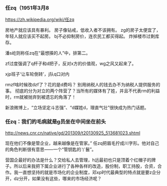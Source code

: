 ### 任zq（1951年3月8
https://zh.wikipedia.org/wiki/任zq

房地产就应该具有暴利。
房子像钻戒，低收入者不该拥有。
zg的房子太便宜了，年轻人就应该买不起房。
bj不必抑制房价，连农民工都买得起。
炸掉楼市过剩库存。

潘s屹则称任zq在“最想揍的人”中，排第二。

zf过度强调了q杆子和d把子，反对x方的价值观，wg之风又起来了。

xjp班子‘让车轮倒转’，j队q口对内

rmzf啥时候改dzf了？花的是d费吗？
别用纳税人的钱去办不为纳税人提供服务的事。
彻底的分为对立的两个阵营了？当所有的媒体有了姓，并且不代表rm的利益时，rm就被抛弃到被遗忘的角落了！

新浪微博上，“立场坚定斗志强”、“d媒姓d，理直气壮”很快成为热门话题。

### 任zq：我们的毛病就是g员坐在中间坐在前头
http://news.cnr.cn/native/gd/201309/t20130925_513681023.shtml

现在他们不像是管企业，越来越像是在管家。” 任zq把眉毛拧成川字形。他对自己的角色判断很有意思——一个“管钥匙的丫鬟”。

营国企最好的办法是什么？交给私人去管理，h远最初也只是顶着个红帽子的牌子。所以后来我把下属企业进行了各种各样的改造，股份制，职工持股，合资，合作。我一直想坚持的就是市场化的企业制度，邓xp时代最典型的特点就是要z企分开，dz分开，如果没有这些，哪来的市场经济呢？
